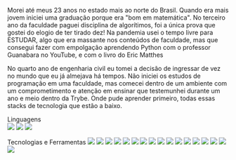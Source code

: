 Morei até meus 23 anos no estado mais ao norte do Brasil. Quando era mais jovem iniciei uma graduação porque era "bom em matemática". No terceiro ano da faculdade paguei disciplina de algorítimos, foi a única prova que gostei do elogio de ter tirado dez! Na pandemia usei o tempo livre para ESTUDAR, algo que era massante nos conteúdos de faculdade, mas que consegui fazer com empolgação aprendendo Python com o professor Guanabara no YouTube, e com o livro do Eric Matthes

No quarto ano de engenharia civil eu tomei a decisão de ingressar de vez no mundo que eu já almejava há tempos. Não iniciei os estudos de programação em uma faculdade, mas comecei dentro de um ambiente com um comprometimento e atenção em ensinar que testemunhei durante um ano e meio dentro da Trybe. Onde pude aprender primeiro, todas essas stacks de tecnologia que estão a baixo.

Linguagens  
<img src="https://img.shields.io/badge/JavaScript-323330?style=for-the-badge&logo=javascript&"  logoColor=F7DF1E href="javascript">
<img src="https://img.shields.io/badge/TypeScript-007ACC?style=for-the-badge&logo=typescript&"  logoColor=white href="typescript">
<img src="https://img.shields.io/badge/Python-FFD43B?style=for-the-badge&logo=python&"  logoColor=blue href="python">

Tecnologias e Ferramentas 
<img src="https://img.shields.io/badge/HTML5-E34F26?style=for-the-badge&logo=html5&"  logoColor=white href="html5">
<img src="https://img.shields.io/badge/CSS3-1572B6?style=for-the-badge&logo=css3&logoColor=white"   href="css3">
<img src="https://img.shields.io/badge/Jest-C21325?style=for-the-badge&logo=jest&logoColor=white"   href="jest"> 
<img src="https://img.shields.io/badge/Mocha-8D6748?style=for-the-badge&logo=Mocha&"  logoColor=white href="Mocha">
<img src="https://img.shields.io/badge/chai-A30701?style=for-the-badge&logo=chai&logoColor=white"   href="chai">
<img src="https://img.shields.io/badge/React-20232A?style=for-the-badge&logo=react&"  logoColor=61DAFB href="react">
<img src="https://img.shields.io/badge/React_Router-CA4245?style=for-the-badge&" logo=react-router logoColor=white href="react-router">
<img src="https://img.shields.io/badge/Redux-593D88?style=for-the-badge&logo=redux&"  logoColor=white href="redux"> 
<img src="https://img.shields.io/badge/Docker-2CA5E0?style=for-the-badge&logo=docker&"  logoColor=white href="docker">
<img src="https://img.shields.io/badge/MySQL-005C84?style=for-the-badge&logo=mysql&"  logoColor=white href="mysql">
<img src="https://img.shields.io/badge/Node%20js-339933?style=for-the-badge&logo=nodedotjs&"  logoColor=white href="nodedotjs">
<img src="https://img.shields.io/badge/Sequelize-52B0E7?style=for-the-badge&logo=Sequelize&"  logoColor=white href="Sequelize">
<img src="https://img.shields.io/badge/JWT-000000?style=for-the-badge&logo=JSON%20web%20tokens&"  logoColor=white href="JSON"> 
<img src="https://img.shields.io/badge/Selenium-43B02A?style=for-the-badge&logo=Selenium&"  logoColor=white href="Selenium">
<img src="https://img.shields.io/badge/Flask-000000?style=for-the-badge&logo=flask&"  logoColor=white href="flask">
<img src="https://img.shields.io/badge/Django-092E20?style=for-the-badge&logo=django&"  logoColor=green href="django">
<img src="https://img.shields.io/badge/django%20rest-ff1709?style=for-the-badge&logo=django&"  logoColor=white href="django">
